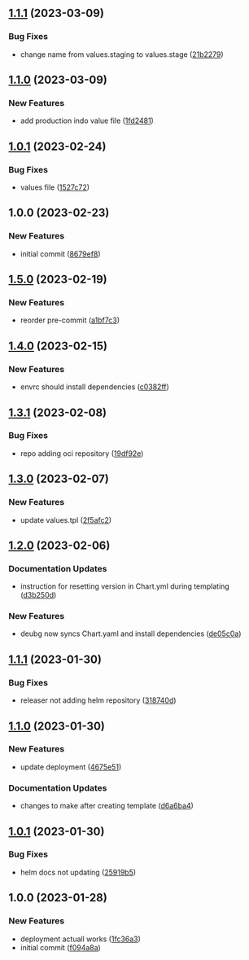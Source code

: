 ## [1.1.1](https://github.com/tr8team/helm.systems_database-ui/compare/v1.1.0...v1.1.1) (2023-03-09)


### Bug Fixes

* change name from values.staging to values.stage ([21b2279](https://github.com/tr8team/helm.systems_database-ui/commit/21b2279418d9ee5b6c42ac9dfd62f99c642eac3b))

## [1.1.0](https://github.com/tr8team/helm.systems_database-ui/compare/v1.0.1...v1.1.0) (2023-03-09)


### New Features

* add production indo value file ([1fd2481](https://github.com/tr8team/helm.systems_database-ui/commit/1fd2481d7a688a7264a1f39a7a01e11323c22396))

## [1.0.1](https://github.com/tr8team/helm.systems_database-ui/compare/v1.0.0...v1.0.1) (2023-02-24)


### Bug Fixes

* values file ([1527c72](https://github.com/tr8team/helm.systems_database-ui/commit/1527c720f8006d6cc1fc70488ad623b35d0b2685))

## 1.0.0 (2023-02-23)


### New Features

* initial commit ([8679ef8](https://github.com/tr8team/helm.systems_database-ui/commit/8679ef83b78abd65deafbc7c6d3a5ed72a39462f))

## [1.5.0](https://github.com/tr8team/helm-wrapper-template/compare/v1.4.0...v1.5.0) (2023-02-19)


### New Features

* reorder pre-commit ([a1bf7c3](https://github.com/tr8team/helm-wrapper-template/commit/a1bf7c348737d502dbdb49137829e1fb94abc5d8))

## [1.4.0](https://github.com/tr8team/helm-wrapper-template/compare/v1.3.1...v1.4.0) (2023-02-15)


### New Features

* envrc should install dependencies ([c0382ff](https://github.com/tr8team/helm-wrapper-template/commit/c0382ffee659d47d42eb0db9eeb4edb4253129c8))

## [1.3.1](https://github.com/tr8team/helm-wrapper-template/compare/v1.3.0...v1.3.1) (2023-02-08)


### Bug Fixes

* repo adding oci repository ([19df92e](https://github.com/tr8team/helm-wrapper-template/commit/19df92eb4595e26d9b55a5bbcb781d61b0513fbe))

## [1.3.0](https://github.com/tr8team/helm-wrapper-template/compare/v1.2.0...v1.3.0) (2023-02-07)


### New Features

* update values.tpl ([2f5afc2](https://github.com/tr8team/helm-wrapper-template/commit/2f5afc2e434ba61fb1015a6a5b8e6274ada9c16d))

## [1.2.0](https://github.com/tr8team/helm-wrapper-template/compare/v1.1.1...v1.2.0) (2023-02-06)


### Documentation Updates

* instruction for resetting version in Chart.yml during templating ([d3b250d](https://github.com/tr8team/helm-wrapper-template/commit/d3b250d43d294320d42ca49e99db6c743a353e95))


### New Features

* deubg now syncs Chart.yaml and install dependencies ([de05c0a](https://github.com/tr8team/helm-wrapper-template/commit/de05c0a197c7163e4e0d0cc1e878e6c51c0fbe27))

## [1.1.1](https://github.com/tr8team/helm-wrapper-template/compare/v1.1.0...v1.1.1) (2023-01-30)


### Bug Fixes

* releaser not adding helm repository ([318740d](https://github.com/tr8team/helm-wrapper-template/commit/318740d46da0eb3cd6b49c861ccda9d5e49805bb))

## [1.1.0](https://github.com/tr8team/helm-wrapper-template/compare/v1.0.1...v1.1.0) (2023-01-30)


### New Features

* update deployment ([4675e51](https://github.com/tr8team/helm-wrapper-template/commit/4675e51114c721315584e024ff8fe1bd74057944))


### Documentation Updates

* changes to make after creating template ([d6a6ba4](https://github.com/tr8team/helm-wrapper-template/commit/d6a6ba4cc8cbec4595c8c8344d6b92e4198a17f1))

## [1.0.1](https://github.com/tr8team/helm-wrapper-template/compare/v1.0.0...v1.0.1) (2023-01-30)


### Bug Fixes

* helm docs not updating ([25919b5](https://github.com/tr8team/helm-wrapper-template/commit/25919b53d7e2a70f478703c373357a4b9af32e79))

## 1.0.0 (2023-01-28)


### New Features

* deployment actuall works ([1fc36a3](https://github.com/tr8team/helm-wrapper-template/commit/1fc36a388036176a787139c861543d95991afa5f))
* initial commit ([f094a8a](https://github.com/tr8team/helm-wrapper-template/commit/f094a8acf87f57e6a2edd8b2bfce192cd55a1fdf))
